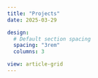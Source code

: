 ```yaml
---
title: "Projects"
date: 2025-03-29

design:
  # Default section spacing
  spacing: "3rem"
  columns: 3

view: article-grid
---
```

